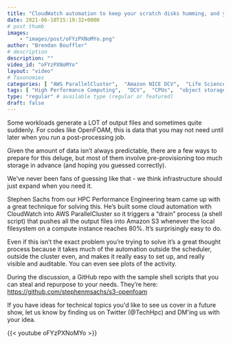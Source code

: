 ```yaml
---
title: "CloudWatch automation to keep your scratch disks humming, and your clusters running."
date: 2021-06-10T15:19:32+0000
# post thumb
images:
    - "images/post/oFYzPXNoMYo.png"
author: "Brendan Bouffler"
# description
description: ""
video_id: "oFYzPXNoMYo"
layout: "video"
# Taxonomies
categories: [ "AWS ParallelCluster",  "Amazon NICE DCV",  "Life Sciences", ]
tags: [ "High Performance Computing",  "DCV",  "CPUs",  "object storage",  "virtualization",  "ParallelCluster",  "EC2",  "Storage",  "HPC",  "Covid-19",  "Lustre",  "Amazon S3",  "Schedulers",  "openfoam",  "vizualization",  "GPUs",  "techshorts", ]
type: "regular" # available type (regular or featured)
draft: false
---
```


Some workloads generate a LOT of output files and sometimes quite suddenly. For codes like OpenFOAM, this is data that you may not need until later when you run a post-processing job.

Given the amount of data isn’t always predictable, there are a few ways to prepare for this deluge, but most of them involve pre-provisioning too much storage in advance (and hoping you guessed correctly).

We’ve never been fans of guessing like that - we think infrastructure should just expand when you need it.

Stephen Sachs from our HPC Performance Engineering team came up with a great technique for solving this. He’s built some cloud automation with CloudWatch into AWS ParallelCluster so it triggers a “drain” process (a shell script) that pushes all the output files into Amazon S3 whenever the local filesystem on a compute instance reaches 80%. It’s surprisingly easy to do.

Even if this isn’t the exact problem you’re trying to solve it’s a great thought process because it takes much of the automation outside the scheduler, outside the cluster even, and makes it really easy to set up, and really visible and auditable. You can even see plots of the activity.

During the discussion, a GitHub repo with the sample shell scripts that you can steal and repurpose to your needs. They’re here:  https://github.com/stephenmsachs/s3-openfoam

If you have ideas for technical topics you'd like to see us cover in a future show, let us know by finding us on Twitter (@TechHpc) and DM'ing us with your idea.

{{< youtube oFYzPXNoMYo >}}